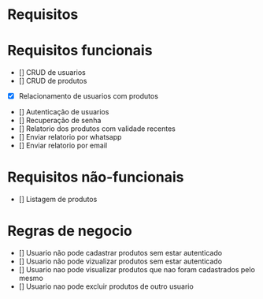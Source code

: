 Requisitos
===========

# Requisitos funcionais

- [] CRUD de usuarios
- [] CRUD de produtos
- [x] Relacionamento de usuarios com produtos
- [] Autenticação de usuarios
- [] Recuperação de senha
- [] Relatorio dos produtos com validade recentes
- [] Enviar relatorio por whatsapp
- [] Enviar relatorio por email

# Requisitos não-funcionais

- [] Listagem de produtos

# Regras de negocio

- [] Usuario não pode cadastrar produtos sem estar autenticado
- [] Usuario não pode vizualizar produtos sem estar autenticado
- [] Usuario nao pode visualizar produtos que nao foram cadastrados pelo mesmo
- [] Usuario nao pode excluir produtos de outro usuario 
